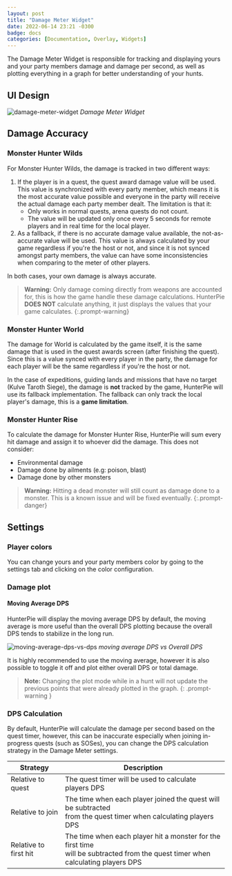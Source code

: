 ```yaml
---
layout: post
title: "Damage Meter Widget"
date: 2022-06-14 23:21 -0300
badge: docs
categories: [Documentation, Overlay, Widgets]
---
```

The Damage Meter Widget is responsible for tracking and displaying yours and your party members damage and damage per second, as well as plotting everything in a graph for better understanding of your hunts.

## UI Design

![damage-meter-widget](/Static/widgets/damage-meter-widget-v2.png) *Damage Meter Widget*

## Damage Accuracy

### Monster Hunter Wilds

For Monster Hunter Wilds, the damage is tracked in two different ways:

1. If the player is in a quest, the quest award damage value will be used. This value is synchronized with every party member, which means it is the most accurate value possible and everyone in the party will receive the actual damage each party member dealt. The limitation is that it:
    - Only works in normal quests, arena quests do not count.
    - The value will be updated only once every 5 seconds for remote players and in real time for the local player.
2. As a fallback, if there is no accurate damage value available, the not-as-accurate value will be used. This value is always calculated by your game regardless if you're the host or not, and since it is not synced amongst party members, the value can have some inconsistencies when comparing to the meter of other players.

In both cases, your own damage is always accurate.

> **Warning:** Only damage coming directly from weapons are accounted for, this is how the game handle these damage calculations. HunterPie **DOES NOT** calculate anything, it just displays the values that your game calculates.
{:.prompt-warning}

### Monster Hunter World

The damage for World is calculated by the game itself, it is the same damage that is used in the quest awards screen (after finishing the quest). Since this is a value synced with every player in the party, the damage for each player will be the same regardless if you're the host or not.

In the case of expeditions, guiding lands and missions that have no target (Kulve Taroth Siege), the damage is **not** tracked by the game, HunterPie will use its fallback implementation. The fallback can only track the local player's damage, this is a **game limitation**.

### Monster Hunter Rise

To calculate the damage for Monster Hunter Rise, HunterPie will sum every hit damage and assign it to whoever did the damage. This does not consider:

- Environmental damage
- Damage done by ailments (e.g: poison, blast)
- Damage done by other monsters

> **Warning:** Hitting a dead monster will still count as damage done to a monster. This is a known issue and will be fixed eventually.
{:.prompt-danger}

## Settings

### Player colors

You can change yours and your party members color by going to the settings tab and clicking on the color configuration.

### Damage plot

#### Moving Average DPS

HunterPie will display the moving average DPS by default, the moving average is more useful than the overall DPS plotting because the overall DPS tends to stabilize in the long run.

![moving-average-dps-vs-dps](/Static/client/moving-avg-dps-vs-dps.png) *moving average DPS vs Overall DPS*

It is highly recommended to use the moving average, however it is also possible to toggle it off and plot either overall DPS or total damage.

> **Note:** Changing the plot mode while in a hunt will not update the previous points that were already plotted in the graph.
{: .prompt-warning }

### DPS Calculation

By default, HunterPie will calculate the damage per second based on the quest timer, however, this can be inaccurate especially when joining in-progress quests (such as SOSes), you can change the DPS calculation strategy in the Damage Meter settings.

Strategy | Description
---------|--------------------------
Relative to quest | The quest timer will be used to calculate players DPS
Relative to join | The time when each player joined the quest will be subtracted <br> from the quest timer when calculating players DPS
Relative to first hit | The time when each player hit a monster for the first time <br> will be subtracted from the quest timer when calculating players DPS

